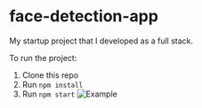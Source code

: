 # face-detection-app
My startup project that I developed as a full stack.

To run the project:

1. Clone this repo
2. Run `npm install`
2. Run `npm start`
![Example](https://i.hizliresim.com/kfl6zpq.png)
